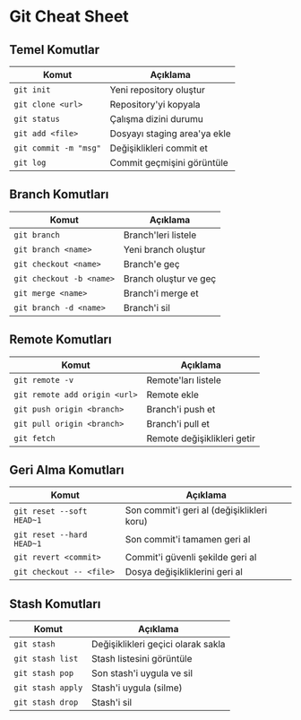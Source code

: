 # Git Cheat Sheet

## Temel Komutlar
| Komut | Açıklama |
|-------|----------|
| `git init` | Yeni repository oluştur |
| `git clone <url>` | Repository'yi kopyala |
| `git status` | Çalışma dizini durumu |
| `git add <file>` | Dosyayı staging area'ya ekle |
| `git commit -m "msg"` | Değişiklikleri commit et |
| `git log` | Commit geçmişini görüntüle |

## Branch Komutları
| Komut | Açıklama |
|-------|----------|
| `git branch` | Branch'leri listele |
| `git branch <name>` | Yeni branch oluştur |
| `git checkout <name>` | Branch'e geç |
| `git checkout -b <name>` | Branch oluştur ve geç |
| `git merge <name>` | Branch'i merge et |
| `git branch -d <name>` | Branch'i sil |

## Remote Komutları
| Komut | Açıklama |
|-------|----------|
| `git remote -v` | Remote'ları listele |
| `git remote add origin <url>` | Remote ekle |
| `git push origin <branch>` | Branch'i push et |
| `git pull origin <branch>` | Branch'i pull et |
| `git fetch` | Remote değişiklikleri getir |

## Geri Alma Komutları
| Komut | Açıklama |
|-------|----------|
| `git reset --soft HEAD~1` | Son commit'i geri al (değişiklikleri koru) |
| `git reset --hard HEAD~1` | Son commit'i tamamen geri al |
| `git revert <commit>` | Commit'i güvenli şekilde geri al |
| `git checkout -- <file>` | Dosya değişikliklerini geri al |

## Stash Komutları
| Komut | Açıklama |
|-------|----------|
| `git stash` | Değişiklikleri geçici olarak sakla |
| `git stash list` | Stash listesini görüntüle |
| `git stash pop` | Son stash'i uygula ve sil |
| `git stash apply` | Stash'i uygula (silme) |
| `git stash drop` | Stash'i sil |
